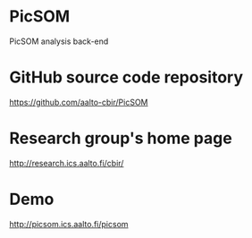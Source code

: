 # PicSOM
PicSOM analysis back-end

# GitHub source code repository
https://github.com/aalto-cbir/PicSOM

# Research group's home page
http://research.ics.aalto.fi/cbir/

# Demo
http://picsom.ics.aalto.fi/picsom
